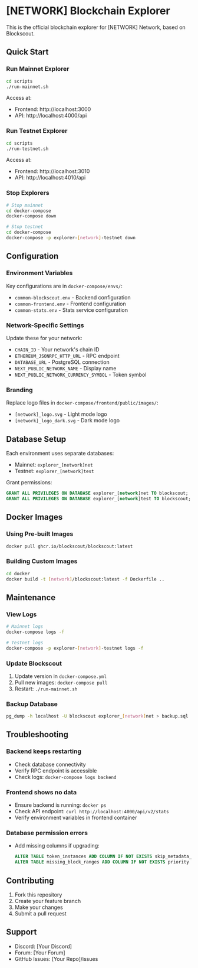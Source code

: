 # [NETWORK] Blockchain Explorer

This is the official blockchain explorer for [NETWORK] Network, based on Blockscout.

## Quick Start

### Run Mainnet Explorer
```bash
cd scripts
./run-mainnet.sh
```

Access at:
- Frontend: http://localhost:3000
- API: http://localhost:4000/api

### Run Testnet Explorer
```bash
cd scripts
./run-testnet.sh
```

Access at:
- Frontend: http://localhost:3010  
- API: http://localhost:4010/api

### Stop Explorers
```bash
# Stop mainnet
cd docker-compose
docker-compose down

# Stop testnet
cd docker-compose
docker-compose -p explorer-[network]-testnet down
```

## Configuration

### Environment Variables

Key configurations are in `docker-compose/envs/`:
- `common-blockscout.env` - Backend configuration
- `common-frontend.env` - Frontend configuration
- `common-stats.env` - Stats service configuration

### Network-Specific Settings

Update these for your network:
- `CHAIN_ID` - Your network's chain ID
- `ETHEREUM_JSONRPC_HTTP_URL` - RPC endpoint
- `DATABASE_URL` - PostgreSQL connection
- `NEXT_PUBLIC_NETWORK_NAME` - Display name
- `NEXT_PUBLIC_NETWORK_CURRENCY_SYMBOL` - Token symbol

### Branding

Replace logo files in `docker-compose/frontend/public/images/`:
- `[network]_logo.svg` - Light mode logo
- `[network]_logo_dark.svg` - Dark mode logo

## Database Setup

Each environment uses separate databases:
- Mainnet: `explorer_[network]net`
- Testnet: `explorer_[network]test`

Grant permissions:
```sql
GRANT ALL PRIVILEGES ON DATABASE explorer_[network]net TO blockscout;
GRANT ALL PRIVILEGES ON DATABASE explorer_[network]test TO blockscout;
```

## Docker Images

### Using Pre-built Images
```bash
docker pull ghcr.io/blockscout/blockscout:latest
```

### Building Custom Images
```bash
cd docker
docker build -t [network]/blockscout:latest -f Dockerfile ..
```

## Maintenance

### View Logs
```bash
# Mainnet logs
docker-compose logs -f

# Testnet logs  
docker-compose -p explorer-[network]-testnet logs -f
```

### Update Blockscout
1. Update version in `docker-compose.yml`
2. Pull new images: `docker-compose pull`
3. Restart: `./run-mainnet.sh`

### Backup Database
```bash
pg_dump -h localhost -U blockscout explorer_[network]net > backup.sql
```

## Troubleshooting

### Backend keeps restarting
- Check database connectivity
- Verify RPC endpoint is accessible
- Check logs: `docker-compose logs backend`

### Frontend shows no data
- Ensure backend is running: `docker ps`
- Check API endpoint: `curl http://localhost:4000/api/v2/stats`
- Verify environment variables in frontend container

### Database permission errors
- Add missing columns if upgrading:
  ```sql
  ALTER TABLE token_instances ADD COLUMN IF NOT EXISTS skip_metadata_url boolean;
  ALTER TABLE missing_block_ranges ADD COLUMN IF NOT EXISTS priority integer;
  ```

## Contributing

1. Fork this repository
2. Create your feature branch
3. Make your changes
4. Submit a pull request

## Support

- Discord: [Your Discord]
- Forum: [Your Forum]
- GitHub Issues: [Your Repo]/issues